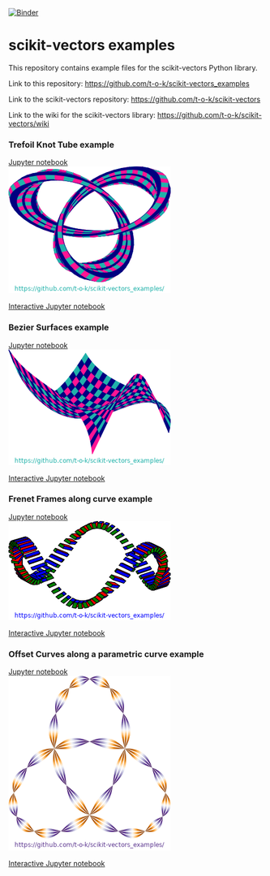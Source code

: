 [![Binder](https://mybinder.org/badge_logo.svg)](https://mybinder.org/v2/gh/t-o-k/scikit-vectors_examples/master)

# scikit-vectors examples

This repository contains example files for the scikit-vectors Python library.

Link to this repository: https://github.com/t-o-k/scikit-vectors_examples

Link to the scikit-vectors repository: https://github.com/t-o-k/scikit-vectors

Link to the wiki for the scikit-vectors library: https://github.com/t-o-k/scikit-vectors/wiki

### Trefoil Knot Tube example
[Jupyter notebook](Trefoil_Knot_Tube.ipynb)\
![Trefoil Knot Tube](images/Trefoil_Knot_Tube.png)

[Interactive Jupyter notebook](https://mybinder.org/v2/gh/t-o-k/scikit-vectors_examples/master?filepath=Trefoil_Knot_Tube.ipynb)

### Bezier Surfaces example
[Jupyter notebook](Bezier_Surfaces.ipynb)\
![Bezier Surfaces](images/Bezier_Surfaces.png)

[Interactive Jupyter notebook](https://mybinder.org/v2/gh/t-o-k/scikit-vectors_examples/master?filepath=Bezier_Surfaces.ipynb)

### Frenet Frames along curve example
[Jupyter notebook](Frenet_Frames_along_curve.ipynb)\
![Frenet Frames along curve](images/Frenet_Frames_along_curve.png)

[Interactive Jupyter notebook](https://mybinder.org/v2/gh/t-o-k/scikit-vectors_examples/master?filepath=Frenet_Frames_along_curve.ipynb)

### Offset Curves along a parametric curve example
[Jupyter notebook](Offset_Curves_along_a_parametric_curve.ipynb)\
![Offset Curves along a parametric curve](images/Offset_Curves_along_a_parametric_curve.png)

[Interactive Jupyter notebook](https://mybinder.org/v2/gh/t-o-k/scikit-vectors_examples/master?filepath=Offset_Curves_along_a_parametric_curve.ipynb)
